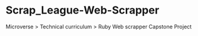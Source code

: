 # Scrap_League-Web-Scrapper
Microverse > Technical curriculum >  Ruby Web scrapper Capstone Project

